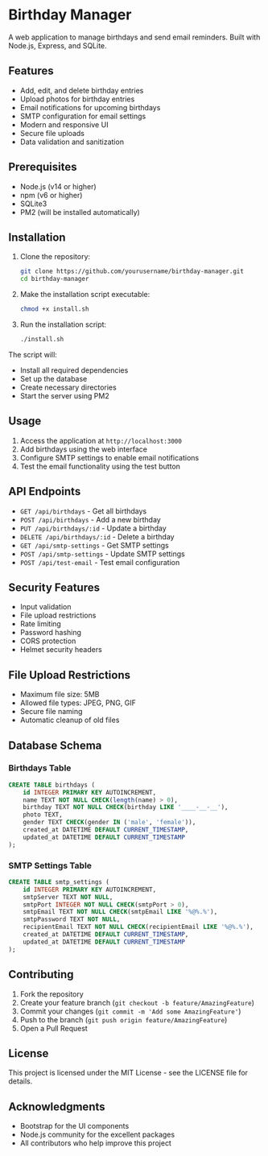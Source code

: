 # Birthday Manager

A web application to manage birthdays and send email reminders. Built with Node.js, Express, and SQLite.

## Features

- Add, edit, and delete birthday entries
- Upload photos for birthday entries
- Email notifications for upcoming birthdays
- SMTP configuration for email settings
- Modern and responsive UI
- Secure file uploads
- Data validation and sanitization

## Prerequisites

- Node.js (v14 or higher)
- npm (v6 or higher)
- SQLite3
- PM2 (will be installed automatically)

## Installation

1. Clone the repository:
   ```bash
   git clone https://github.com/yourusername/birthday-manager.git
   cd birthday-manager
   ```

2. Make the installation script executable:
   ```bash
   chmod +x install.sh
   ```

3. Run the installation script:
   ```bash
   ./install.sh
   ```

The script will:
- Install all required dependencies
- Set up the database
- Create necessary directories
- Start the server using PM2

## Usage

1. Access the application at `http://localhost:3000`
2. Add birthdays using the web interface
3. Configure SMTP settings to enable email notifications
4. Test the email functionality using the test button

## API Endpoints

- `GET /api/birthdays` - Get all birthdays
- `POST /api/birthdays` - Add a new birthday
- `PUT /api/birthdays/:id` - Update a birthday
- `DELETE /api/birthdays/:id` - Delete a birthday
- `GET /api/smtp-settings` - Get SMTP settings
- `POST /api/smtp-settings` - Update SMTP settings
- `POST /api/test-email` - Test email configuration

## Security Features

- Input validation
- File upload restrictions
- Rate limiting
- Password hashing
- CORS protection
- Helmet security headers

## File Upload Restrictions

- Maximum file size: 5MB
- Allowed file types: JPEG, PNG, GIF
- Secure file naming
- Automatic cleanup of old files

## Database Schema

### Birthdays Table
```sql
CREATE TABLE birthdays (
    id INTEGER PRIMARY KEY AUTOINCREMENT,
    name TEXT NOT NULL CHECK(length(name) > 0),
    birthday TEXT NOT NULL CHECK(birthday LIKE '____-__-__'),
    photo TEXT,
    gender TEXT CHECK(gender IN ('male', 'female')),
    created_at DATETIME DEFAULT CURRENT_TIMESTAMP,
    updated_at DATETIME DEFAULT CURRENT_TIMESTAMP
);
```

### SMTP Settings Table
```sql
CREATE TABLE smtp_settings (
    id INTEGER PRIMARY KEY AUTOINCREMENT,
    smtpServer TEXT NOT NULL,
    smtpPort INTEGER NOT NULL CHECK(smtpPort > 0),
    smtpEmail TEXT NOT NULL CHECK(smtpEmail LIKE '%@%.%'),
    smtpPassword TEXT NOT NULL,
    recipientEmail TEXT NOT NULL CHECK(recipientEmail LIKE '%@%.%'),
    created_at DATETIME DEFAULT CURRENT_TIMESTAMP,
    updated_at DATETIME DEFAULT CURRENT_TIMESTAMP
);
```

## Contributing

1. Fork the repository
2. Create your feature branch (`git checkout -b feature/AmazingFeature`)
3. Commit your changes (`git commit -m 'Add some AmazingFeature'`)
4. Push to the branch (`git push origin feature/AmazingFeature`)
5. Open a Pull Request

## License

This project is licensed under the MIT License - see the LICENSE file for details.

## Acknowledgments

- Bootstrap for the UI components
- Node.js community for the excellent packages
- All contributors who help improve this project 